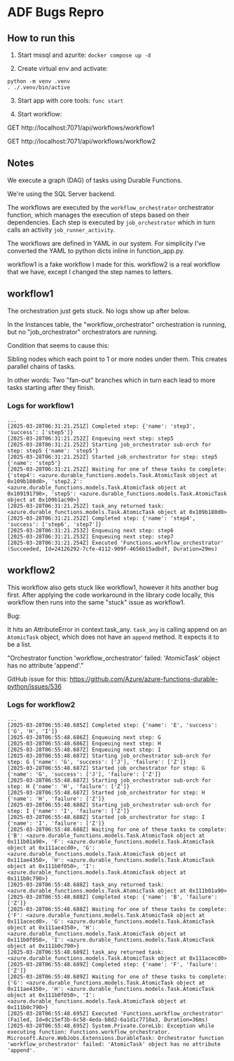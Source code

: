 # ADF Bugs Repro

## How to run this

1. Start mssql and azurite: `docker compose up -d`

2. Create virtual env and activate:
```
python -m venv .venv
. ./.venv/bin/active
```

3. Start app with core tools: `func start`

4. Start workflow:

GET http://localhost:7071/api/workflows/workflow1

GET http://localhost:7071/api/workflows/workflow2


## Notes

We execute a graph (DAG) of tasks using Durable Functions.

We're using the SQL Server backend.

The workflows are executed by the `workflow_orchestrator` orchestrator function, which manages the execution of steps based on their dependencies. Each step is executed by `job_orchestrator` which in turn calls an activity `job_runner_activity`.

The workflows are defined in YAML in our system. For simplicity I've converted the YAML to python dicts inline in function_app.py.

workflow1 is a fake workflow I made for this.
workflow2 is a real workflow that we have, except I changed the step names to letters.


## workflow1

The orchestration just gets stuck. No logs show up after below.

In the Instances table, the "workflow_orchestrator" orchestration is running, but no "job_orchestrator" orchestrators are running.

Condition that seems to cause this:

Sibling nodes which each point to 1 or more nodes under them. This creates parallel chains of tasks.

In other words: Two "fan-out" branches which in turn each lead to more tasks starting after they finish.


### Logs for workflow1

```
...
[2025-03-28T06:31:21.251Z] Completed step: {'name': 'step3', 'success': ['step5']}
[2025-03-28T06:31:21.252Z] Enqueuing next step: step5
[2025-03-28T06:31:21.252Z] Starting job_orchestrator sub-orch for step: step5 {'name': 'step5'}
[2025-03-28T06:31:21.252Z] Started job_orchestrator for step: step5 {'name': 'step5'}
[2025-03-28T06:31:21.252Z] Waiting for one of these tasks to complete: {'step4': <azure.durable_functions.models.Task.AtomicTask object at 0x109b180d0>, 'step2.2': <azure.durable_functions.models.Task.AtomicTask object at 0x109191790>, 'step5': <azure.durable_functions.models.Task.AtomicTask object at 0x109b1ac90>}
[2025-03-28T06:31:21.252Z] task_any returned task: <azure.durable_functions.models.Task.AtomicTask object at 0x109b180d0>
[2025-03-28T06:31:21.252Z] Completed step: {'name': 'step4', 'success': ['step6', 'step7']}
[2025-03-28T06:31:21.253Z] Enqueuing next step: step6
[2025-03-28T06:31:21.253Z] Enqueuing next step: step7
[2025-03-28T06:31:21.254Z] Executed 'Functions.workflow_orchestrator' (Succeeded, Id=24126292-7cfe-4112-909f-4656b15adbdf, Duration=29ms)
```


## workflow2

This workflow also gets stuck like workflow1, however it hits another bug first. After applying the code workaround in the library code locally, this workflow then runs into the same "stuck" issue as workflow1.

Bug:

It hits an AttributeError in context.task_any. `task_any` is calling append on an `AtomicTask` object, which does not have an `append` method. It expects it to be a list.

"Orchestrator function 'workflow_orchestrator' failed: 'AtomicTask' object has no attribute 'append'."

GitHub issue for this: https://github.com/Azure/azure-functions-durable-python/issues/536


### Logs for workflow2

```
...
[2025-03-28T06:55:48.685Z] Completed step: {'name': 'E', 'success': ['G', 'H', 'I']}
[2025-03-28T06:55:48.686Z] Enqueuing next step: G
[2025-03-28T06:55:48.686Z] Enqueuing next step: H
[2025-03-28T06:55:48.687Z] Enqueuing next step: I
[2025-03-28T06:55:48.687Z] Starting job_orchestrator sub-orch for step: G {'name': 'G', 'success': ['J'], 'failure': ['Z']}
[2025-03-28T06:55:48.687Z] Started job_orchestrator for step: G {'name': 'G', 'success': ['J'], 'failure': ['Z']}
[2025-03-28T06:55:48.687Z] Starting job_orchestrator sub-orch for step: H {'name': 'H', 'failure': ['Z']}
[2025-03-28T06:55:48.687Z] Started job_orchestrator for step: H {'name': 'H', 'failure': ['Z']}
[2025-03-28T06:55:48.688Z] Starting job_orchestrator sub-orch for step: I {'name': 'I', 'failure': ['Z']}
[2025-03-28T06:55:48.688Z] Started job_orchestrator for step: I {'name': 'I', 'failure': ['Z']}
[2025-03-28T06:55:48.688Z] Waiting for one of these tasks to complete: {'B': <azure.durable_functions.models.Task.AtomicTask object at 0x111b01a90>, 'F': <azure.durable_functions.models.Task.AtomicTask object at 0x111acecd0>, 'G': <azure.durable_functions.models.Task.AtomicTask object at 0x111ae4350>, 'H': <azure.durable_functions.models.Task.AtomicTask object at 0x111b0f050>, 'I': <azure.durable_functions.models.Task.AtomicTask object at 0x111b0c790>}
[2025-03-28T06:55:48.688Z] task_any returned task: <azure.durable_functions.models.Task.AtomicTask object at 0x111b01a90>
[2025-03-28T06:55:48.688Z] Completed step: {'name': 'B', 'failure': ['Z']}
[2025-03-28T06:55:48.688Z] Waiting for one of these tasks to complete: {'F': <azure.durable_functions.models.Task.AtomicTask object at 0x111acecd0>, 'G': <azure.durable_functions.models.Task.AtomicTask object at 0x111ae4350>, 'H': <azure.durable_functions.models.Task.AtomicTask object at 0x111b0f050>, 'I': <azure.durable_functions.models.Task.AtomicTask object at 0x111b0c790>}
[2025-03-28T06:55:48.689Z] task_any returned task: <azure.durable_functions.models.Task.AtomicTask object at 0x111acecd0>
[2025-03-28T06:55:48.689Z] Completed step: {'name': 'F', 'failure': ['Z']}
[2025-03-28T06:55:48.689Z] Waiting for one of these tasks to complete: {'G': <azure.durable_functions.models.Task.AtomicTask object at 0x111ae4350>, 'H': <azure.durable_functions.models.Task.AtomicTask object at 0x111b0f050>, 'I': <azure.durable_functions.models.Task.AtomicTask object at 0x111b0c790>}
[2025-03-28T06:55:48.695Z] Executed 'Functions.workflow_orchestrator' (Failed, Id=0c15ef3b-6c58-4eda-b8d2-6a1d1c7710a3, Duration=36ms)
[2025-03-28T06:55:48.695Z] System.Private.CoreLib: Exception while executing function: Functions.workflow_orchestrator. Microsoft.Azure.WebJobs.Extensions.DurableTask: Orchestrator function 'workflow_orchestrator' failed: 'AtomicTask' object has no attribute 'append'.
```